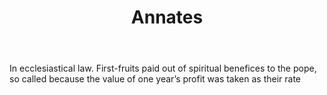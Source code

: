 ---
title: Annates
letter: A
permalink: "/definitions/annates.html"
body: In ecclesiastical law. First-fruits paid out of spiritual benefices to the pope,
  so called because the value of one year’s profit was taken as their rate
published_at: '2018-07-07'
layout: post
---